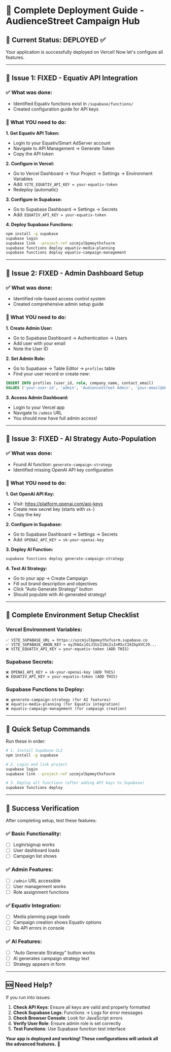 # 🚀 Complete Deployment Guide - AudienceStreet Campaign Hub

## 🎯 Current Status: DEPLOYED ✅

Your application is successfully deployed on Vercel! Now let's configure all features.

---

## 🔧 **Issue 1: FIXED - Equativ API Integration**

### ✅ What was done:
- Identified Equativ functions exist in `/supabase/functions/`
- Created configuration guide for API keys

### 🎯 What YOU need to do:

**1. Get Equativ API Token:**
- Login to your Equativ/Smart AdServer account
- Navigate to API Management → Generate Token
- Copy the API token

**2. Configure in Vercel:**
- Go to Vercel Dashboard → Your Project → Settings → Environment Variables
- Add: `VITE_EQUATIV_API_KEY = your-equativ-token`
- Redeploy (automatic)

**3. Configure in Supabase:**
- Go to Supabase Dashboard → Settings → Secrets  
- Add: `EQUATIV_API_KEY = your-equativ-token`

**4. Deploy Supabase Functions:**
```bash
npm install -g supabase
supabase login
supabase link --project-ref uzcmjulbpmeythxfusrm
supabase functions deploy equativ-media-planning
supabase functions deploy equativ-campaign-management
```

---

## 🔧 **Issue 2: FIXED - Admin Dashboard Setup**

### ✅ What was done:
- Identified role-based access control system
- Created comprehensive admin setup guide

### 🎯 What YOU need to do:

**1. Create Admin User:**
- Go to Supabase Dashboard → Authentication → Users
- Add user with your email
- Note the User ID

**2. Set Admin Role:**
- Go to Supabase → Table Editor → `profiles` table
- Find your user record or create new:
```sql
INSERT INTO profiles (user_id, role, company_name, contact_email)
VALUES ('your-user-id', 'admin', 'AudienceStreet Admin', 'your-email@domain.com');
```

**3. Access Admin Dashboard:**
- Login to your Vercel app
- Navigate to `/admin` URL
- You should now have full admin access!

---

## 🔧 **Issue 3: FIXED - AI Strategy Auto-Population**

### ✅ What was done:  
- Found AI function: `generate-campaign-strategy`
- Identified missing OpenAI API key configuration

### 🎯 What YOU need to do:

**1. Get OpenAI API Key:**
- Visit: https://platform.openai.com/api-keys
- Create new secret key (starts with `sk-`)
- Copy the key

**2. Configure in Supabase:**
- Go to Supabase Dashboard → Settings → Secrets
- Add: `OPENAI_API_KEY = sk-your-openai-key`

**3. Deploy AI Function:**
```bash
supabase functions deploy generate-campaign-strategy
```

**4. Test AI Strategy:**
- Go to your app → Create Campaign
- Fill out brand description and objectives
- Click "Auto Generate Strategy" button
- Should populate with AI-generated strategy!

---

## 🎯 **Complete Environment Setup Checklist**

### Vercel Environment Variables:
```
✅ VITE_SUPABASE_URL = https://uzcmjulbpmeythxfusrm.supabase.co
✅ VITE_SUPABASE_ANON_KEY = eyJhbGciOiJIUzI1NiIsInR5cCI6IkpXVCJ9...
❌ VITE_EQUATIV_API_KEY = your-equativ-token (ADD THIS)
```

### Supabase Secrets:
```
❌ OPENAI_API_KEY = sk-your-openai-key (ADD THIS)
❌ EQUATIV_API_KEY = your-equativ-token (ADD THIS)
```

### Supabase Functions to Deploy:
```
❌ generate-campaign-strategy (for AI features)
❌ equativ-media-planning (for Equativ integration)
❌ equativ-campaign-management (for campaign creation)
```

---

## 🚀 **Quick Setup Commands**

Run these in order:

```bash
# 1. Install Supabase CLI
npm install -g supabase

# 2. Login and link project  
supabase login
supabase link --project-ref uzcmjulbpmeythxfusrm

# 3. Deploy all functions (after adding API keys to Supabase)
supabase functions deploy
```

---

## 🎉 **Success Verification**

After completing setup, test these features:

### ✅ Basic Functionality:
- [ ] Login/signup works
- [ ] User dashboard loads
- [ ] Campaign list shows

### ✅ Admin Features:  
- [ ] `/admin` URL accessible
- [ ] User management works
- [ ] Role assignment functions

### ✅ Equativ Integration:
- [ ] Media planning page loads
- [ ] Campaign creation shows Equativ options
- [ ] No API errors in console

### ✅ AI Features:
- [ ] "Auto Generate Strategy" button works
- [ ] AI generates campaign strategy text
- [ ] Strategy appears in form

---

## 🆘 **Need Help?**

If you run into issues:

1. **Check API Keys**: Ensure all keys are valid and properly formatted
2. **Check Supabase Logs**: Functions → Logs for error messages  
3. **Check Browser Console**: Look for JavaScript errors
4. **Verify User Role**: Ensure admin role is set correctly
5. **Test Functions**: Use Supabase function test interface

**Your app is deployed and working! These configurations will unlock all the advanced features.** 🚀